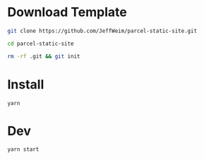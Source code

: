 # Download Template
```bash
git clone https://github.com/JeffWeim/parcel-static-site.git
 ```
 
 ```bash
cd parcel-static-site
 ```
 
 ```bash
rm -rf .git && git init
 ```

# Install

`yarn`

# Dev

`yarn start`
